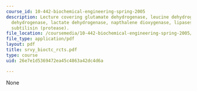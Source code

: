 ```yaml
---
course_id: 10-442-biochemical-engineering-spring-2005
description: Lecture covering glutamate dehydrogenase, leucine dehydrogenase, phenylalanine
  dehydrogenase, lactate dehydrogenase, napthalene dioxygenase, lipases, nitrilase,
  subtilisin (protease).
file_location: /coursemedia/10-442-biochemical-engineering-spring-2005/26e7e1d5369472ea45c4863a42dc4d6a_srvy_bioctc_rcts.pdf
file_type: application/pdf
layout: pdf
title: srvy_bioctc_rcts.pdf
type: course
uid: 26e7e1d5369472ea45c4863a42dc4d6a

---
```

None